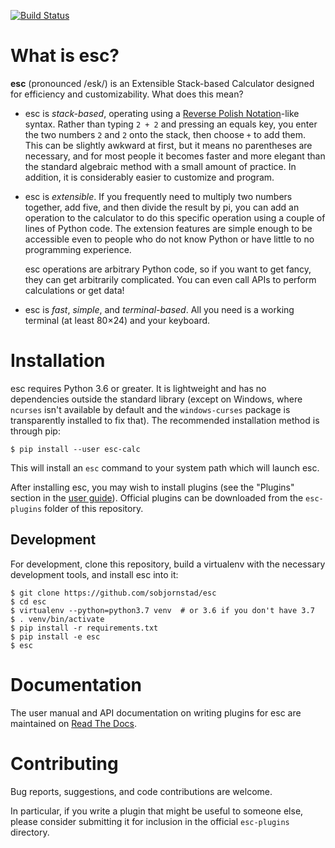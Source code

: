 [![Build Status](https://dev.azure.com/thetechnicalgeekery/TTGProjects/_apis/build/status/sobjornstad.esc?branchName=master)](https://dev.azure.com/thetechnicalgeekery/TTGProjects/_build/latest?definitionId=2&branchName=master)

What is esc?
============

**esc** (pronounced /esk/) is an Extensible Stack-based Calculator
designed for efficiency and customizability.
What does this mean?

* esc is *stack-based*,
  operating using a [Reverse Polish Notation][]-like syntax.
  Rather than typing `2 + 2` and pressing an equals key,
  you enter the two numbers `2` and `2` onto the stack,
  then choose `+` to add them.
  This can be slightly awkward at first,
  but it means no parentheses are necessary,
  and for most people it becomes faster and more elegant
  than the standard algebraic method
  with a small amount of practice.
  In addition, it is considerably easier to customize and program.

* esc is *extensible*.
  If you frequently need to
  multiply two numbers together, add five, and then divide the result by pi,
  you can add an operation to the calculator to do this specific operation
  using a couple of lines of Python code.
  The extension features are simple enough to be accessible
  even to people who do not know Python
  or have little to no programming experience.

  esc operations are arbitrary Python code, so if you want to get fancy,
  they can get arbitrarily complicated.
  You can even call APIs to perform calculations or get data!

* esc is *fast*, *simple*, and *terminal-based*.
  All you need is a working terminal (at least 80×24)
  and your keyboard.

[Reverse Polish Notation]: https://en.wikipedia.org/wiki/Reverse_Polish_notation


Installation
============

esc requires Python 3.6 or greater.
It is lightweight and has no dependencies outside the standard library
(except on Windows, where ``ncurses`` isn't available by default
and the ``windows-curses`` package is transparently installed to fix that).
The recommended installation method is through pip:

    $ pip install --user esc-calc

This will install an `esc` command to your system path which will launch esc.

After installing esc, you may wish to install plugins
(see the "Plugins" section in the [user guide](#documentation)).
Official plugins can be downloaded
from the `esc-plugins` folder of this repository.


Development
-----------

For development, clone this repository,
build a virtualenv with the necessary development tools,
and install esc into it:

    $ git clone https://github.com/sobjornstad/esc
    $ cd esc
    $ virtualenv --python=python3.7 venv  # or 3.6 if you don't have 3.7
    $ . venv/bin/activate
    $ pip install -r requirements.txt
    $ pip install -e esc
    $ esc


Documentation
=============

The user manual and API documentation on writing plugins for esc
are maintained on [Read The Docs][].

[Read The Docs]: https://esc-calc.readthedocs.io


Contributing
============

Bug reports, suggestions, and code contributions are welcome.

In particular,
if you write a plugin that might be useful to someone else,
please consider submitting it for inclusion
in the official `esc-plugins` directory.
